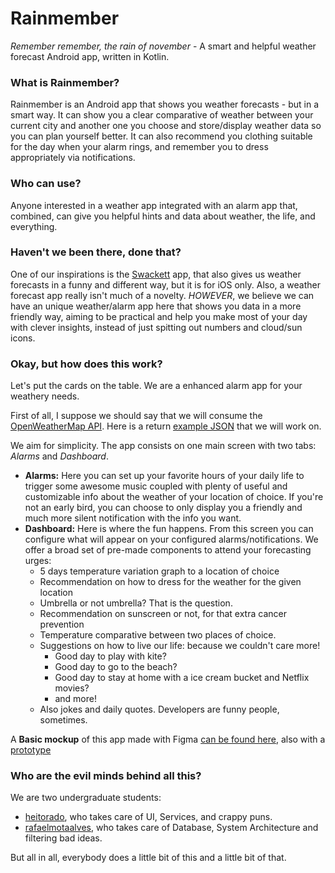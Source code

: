 # Rainmember
*Remember remember, the rain of november* - A smart and helpful weather forecast Android app, written in Kotlin.

### What is Rainmember?
Rainmember is an Android app that shows you weather forecasts - but in a smart way. It can show you a clear comparative of weather between your current city and another one you choose and store/display weather data so you can plan yourself better. It can also recommend you clothing suitable for the day when your alarm rings, and remember you to dress appropriately via notifications.

### Who can use?
Anyone interested in a weather app integrated with an alarm app that, combined, can give you helpful hints and data about weather, the life, and everything.

### Haven't we been there, done that?
One of our inspirations is the [Swackett](https://sweaterjacketorcoat.com/apps/) app, that also gives us weather forecasts in a funny and different way, but it is for iOS only. Also, a weather forecast app really isn't much of a novelty. _HOWEVER_, we believe we can have an unique weather/alarm app here that shows you data in a more friendly way, aiming to be practical and help you make most of your day with clever insights, instead of just spitting out numbers and cloud/sun icons.

### Okay, but how does this work?
Let's put the cards on the table. We are a enhanced alarm app for your weathery needs.

First of all, I suppose we should say that we will consume the [OpenWeatherMap API](https://openweathermap.org/). Here is a return [example JSON](https://samples.openweathermap.org/data/2.5/forecast?lat=35&lon=139&appid=b6907d289e10d714a6e88b30761fae22) that we will work on.

We aim for simplicity. The app consists on one main screen with two tabs: *Alarms*  and *Dashboard*.

* **Alarms:** Here you can set up your favorite hours of your daily life to trigger some awesome music coupled with plenty of useful and customizable info about the weather of your location of choice. If you're not an early bird, you can choose to only display you a friendly and much more silent notification with the info you want.
* **Dashboard:** Here is where the fun happens. From this screen you can configure what will appear on your configured alarms/notifications. We offer a broad set of pre-made components to attend your forecasting urges:
  - 5 days temperature variation graph to a location of choice
  - Recommendation on how to dress for the weather for the given location
  - Umbrella or not umbrella? That is the question.
  - Recommendation on sunscreen or not, for that extra cancer prevention
  - Temperature comparative between two places of choice.
  - Suggestions on how to live our life: because we couldn't care more!
    - Good day to play with kite?
    - Good day to go to the beach?
    - Good day to stay at home with a ice cream bucket and Netflix movies?
    - and more!
   - Also jokes and daily quotes. Developers are funny people, sometimes. 
   
A **Basic mockup** of this app made with Figma [can be found here](https://www.figma.com/file/5KFdTomAKWkmaHEiahPYmx/Rainmember?node-id=0%3A1), also with a [prototype](https://www.figma.com/proto/5KFdTomAKWkmaHEiahPYmx/Rainmember?node-id=1%3A6&scaling=scale-down)

### Who are the evil minds behind all this?
We are two undergraduate students:
- [heitorado](https://github.com/heitorado), who takes care of UI, Services, and crappy puns.
- [rafaelmotaalves](https://github.com/rafaelmotaalves), who takes care of Database, System Architecture and filtering bad ideas.

But all in all, everybody does a little bit of this and a little bit of that.
